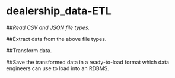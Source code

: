 # dealership_data-ETL

*##Read CSV and JSON file types.*

##Extract data from the above file types.

##Transform data.

##Save the transformed data in a ready-to-load format which data engineers can use to load into an RDBMS.
